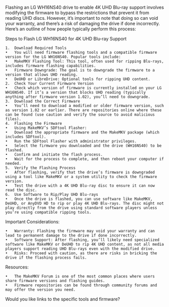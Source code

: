 Flashing an LG WH16NS40 drive to enable 4K UHD Blu-ray support involves modifying the firmware to bypass the restrictions that prevent it from reading UHD discs. However, it’s important to note that doing so can void your warranty, and there’s a risk of damaging the drive if done incorrectly. Here’s an outline of how people typically perform this process:

Steps to Flash LG WH16NS40 for 4K UHD Blu-ray Support

	1.	Download Required Tools
	•	You will need firmware flashing tools and a compatible firmware version for the LG WH16NS40. Popular tools include:
	•	MakeMKV Flashing Tool: This tool, often used for ripping Blu-rays, includes firmware flashing capabilities.
	•	Firmware Downgrade: The goal is to downgrade the firmware to a version that allows UHD reading.
	•	DeUHD or LibreDrive: Optional tools for ripping UHD content.
	2.	Check Your Current Firmware Version
	•	Check which version of firmware is currently installed on your LG WH16NS40. If it’s a version that blocks UHD reading (typically anything after firmware version 1.02), you’ll need to downgrade.
	3.	Download the Correct Firmware
	•	You’ll need to download a modified or older firmware version, such as version 1.02 or earlier. There are repositories online where these can be found (use caution and verify the source to avoid malicious files).
	4.	Flashing the Firmware
	•	Using MakeMKV’s SDFtool Flasher:
	•	Download the appropriate firmware and the MakeMKV package (which includes SDFtool).
	•	Run the SDFtool Flasher with administrator privileges.
	•	Select the firmware you downloaded and the drive (WH16NS40) to be flashed.
	•	Confirm and initiate the flash process.
	•	Wait for the process to complete, and then reboot your computer if needed.
	5.	Verify the Flashing Process
	•	After flashing, verify that the drive’s firmware is downgraded using a tool like MakeMKV or a system utility to check the firmware version.
	•	Test the drive with a 4K UHD Blu-ray disc to ensure it can now read the disc.
	6.	Use Software to Rip/Play UHD Blu-rays
	•	Once the drive is flashed, you can use software like MakeMKV, DeUHD, or AnyDVD HD to rip or play 4K UHD Blu-rays. The disc might not play directly from the drive using standard software players unless you’re using compatible ripping tools.

Important Considerations:

	•	Warranty: Flashing the firmware may void your warranty and can lead to permanent damage to the drive if done incorrectly.
	•	Software Support: After flashing, you’ll likely need specialized software like MakeMKV or DeUHD to rip 4K UHD content, as not all media players support reading UHD Blu-rays even with the modified drive.
	•	Risks: Proceed with caution, as there are risks in bricking the drive if the flashing process fails.

Resources:

	•	The MakeMKV Forum is one of the most common places where users share firmware versions and flashing guides.
	•	Firmware repositories can be found through community forums and may offer the version you need.

Would you like links to the specific tools and firmware?